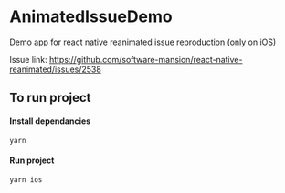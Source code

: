 # AnimatedIssueDemo
Demo app for react native reanimated issue reproduction (only on iOS)

Issue link: https://github.com/software-mansion/react-native-reanimated/issues/2538

## To run project

#### Install dependancies

` yarn `

#### Run project

` yarn ios `
